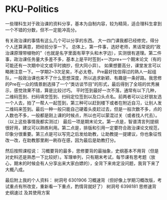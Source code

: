 # PKU-Politics
一些理科生对于政治课的资料分享，基本为自制内容，较为精简，适合理科生拿到一个不错的分数，但不一定能冲高分。

有关政治课的事情有这么几个可以分享的东西。
大一四门课我都已经修完，得分个人还算满意，把经验分享一下。
总体上，第一件事，选好老师，黑话常说的“政治课原理带植物的”（也就是名字里面有草字头和木字边），实测很有道理。第二件事，政治课任务量大多差不多，基本上是平时签到+一次pre+一个期末论文（有的可能还有一次期中论文或平时摘抄，但大同小异）。
如果想要高分，课堂发言可以略微注意一下。一学期2~3次足矣，不必太卷。
Pre最好找信得过的熟人一起组队，一般政治课也来不了什么思想深度，所以追求新颖、有趣是一条好路。我思修的Pre在一众的情景剧选择了一个“类访谈节目”的形式，最后得到了全班的优秀展示，感觉效果不错，算是比较讨巧。
平时签到最好一次不落，通常有以下几种，二维码签到、扫码填空签到、扫码定位签到以及口头点名。前两者可以让好朋友选一个人去，拍了一帮人一起签到，第三种可以赶到楼下或者在附近自习，让别人发二维码来签到。最后一种一般只能自己硬着头皮赶过去，但是一般次数不多，点的人数也不多，一般都是刚上课的时候点，所以也可以蒙混过关（或者找人代去）。（以上这些事情我都实测过）
最后一项是期末论文。第一点是，智谱清言列提纲很好用，建议可以熟练利用。第二点是，排版和引用一定要符合政治课论文规范，印象分很重要。第三点是可以写完之后发给助教，让助教提一提建议，你也象征性改一改，在助教那里刷一刷存在感，因为最后是助教打分。

然后按照课程说：
习概要背的最多，思修要背的最抽象，史纲基本不用背（但是对史料还是熟悉一下比较好）。军理单列，只有期末考试，每节课有思考题（放心，期末的时候会有人分享出来大家白嫖的），全背下来肯定没问题，我背下来了大概八成。

最后附上我的个人资料：
树洞号 6301906 习概速背（但好像上学期习概改版，考试重点有所改变，重新看一下重点，酌情背就好了）
树洞号 6398181 思修速背 史纲速过 及其使用方案
